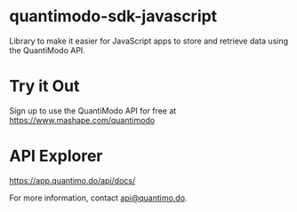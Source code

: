 # quantimodo-sdk-javascript
Library to make it easier for JavaScript apps to store and retrieve data using the QuantiModo API.

# Try it Out
Sign up to use the QuantiModo API for free at https://www.mashape.com/quantimodo

# API Explorer
https://app.quantimo.do/api/docs/

For more information, contact api@quantimo.do.
